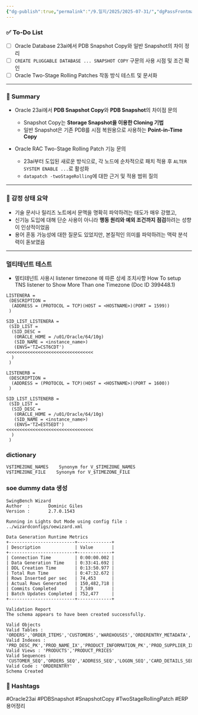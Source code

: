 ```yaml
---
{"dg-publish":true,"permalink":"/9.일지/2025/2025-07-31/","dgPassFrontmatter":true,"noteIcon":""}
---
```



### ✅ To-Do List
- [ ] Oracle Database 23ai에서 PDB Snapshot Copy와 일반 Snapshot의 차이 정리
- [ ] `CREATE PLUGGABLE DATABASE ... SNAPSHOT COPY` 구문의 사용 시점 및 조건 확인
- [ ] Oracle Two-Stage Rolling Patches 작동 방식 테스트 및 문서화

---

### 🔹 Summary
- Oracle 23ai에서 **PDB Snapshot Copy**와 **PDB Snapshot**의 차이점 문의
  - Snapshot Copy는 **Storage Snapshot을 이용한 Cloning 기법**
  - 일반 Snapshot은 기존 PDB를 시점 복원용으로 사용하는 **Point-in-Time Copy**

- Oracle RAC Two-Stage Rolling Patch 기능 문의
  - 23ai부터 도입된 새로운 방식으로, 각 노드에 순차적으로 패치 적용 후 `ALTER SYSTEM ENABLE ...`로 활성화
  - `datapatch -twoStageRolling`에 대한 근거 및 적용 범위 질의

---

### 🧠 감정 상태 요약
- 기술 문서나 릴리즈 노트에서 문맥을 명확히 파악하려는 태도가 매우 강했고,
- 신기능 도입에 대해 단순 사용이 아니라 **행동 원리와 예외 조건까지 점검**하려는 성향이 인상적이었음
- 용어 혼동 가능성에 대한 질문도 있었지만, 본질적인 의미를 파악하려는 맥락 분석력이 돋보였음

---

### 멀티테넌트 테스트
- 멀티테넌트 사용시 listener timezone 에 따른 상세 조치사항
  How To setup TNS listener to Show More Than one Timezone (Doc ID 399448.1)	

```
LISTENERA =
 (DESCRIPTION =
  (ADDRESS = (PROTOCOL = TCP)(HOST = <HOSTNAME>)(PORT = 1599)) 
 )

SID_LIST_LISTENERA =
 (SID_LIST =
  (SID_DESC =
   (ORACLE_HOME = /u01/Oracle/64/10g)
   (SID_NAME = <instance_name>)
   (ENVS='TZ=CST6CDT')                 <<<<<<<<<<<<<<<<<<<<<<<<<<<<<<<<< 
  )
 )

LISTENERB =
 (DESCRIPTION = 
  (ADDRESS = (PROTOCOL = TCP)(HOST = <HOSTNAME>)(PORT = 1600))
 )

SID_LIST_LISTENERB =
 (SID_LIST =
  (SID_DESC =
   (ORACLE_HOME = /u01/Oracle/64/10g)
   (SID_NAME = <instance_name>)
   (ENVS='TZ=EST5EDT')                 <<<<<<<<<<<<<<<<<<<<<<<<<<<<<<<<< 
  )
 )
```
### dictionary
```
V$TIMEZONE_NAMES    Synonym for V_$TIMEZONE_NAMES
V$TIMEZONE_FILE    Synonym for V_$TIMEZONE_FILE
```
### soe dummy data 생성
```
SwingBench Wizard
Author  :       Dominic Giles
Version :       2.7.0.1543

Running in Lights Out Mode using config file : ../wizardconfigs/oewizard.xml

Data Generation Runtime Metrics
+-------------------------+-------------+
| Description             | Value       |
+-------------------------+-------------+
| Connection Time         | 0:00:00.002 |
| Data Generation Time    | 0:33:41.692 |
| DDL Creation Time       | 0:13:50.977 |
| Total Run Time          | 0:47:32.672 |
| Rows Inserted per sec   | 74,453      |
| Actual Rows Generated   | 150,482,718 |
| Commits Completed       | 7,589       |
| Batch Updates Completed | 752,477     |
+-------------------------+-------------+

Validation Report
The schema appears to have been created successfully.

Valid Objects
Valid Tables : 'ORDERS','ORDER_ITEMS','CUSTOMERS','WAREHOUSES','ORDERENTRY_METADATA','INVENTORIES','PRODUCT_INFORMATION','PRODUCT_DESCRIPTIONS','ADDRESSES','CARD_DETAILS'
Valid Indexes : 'PRD_DESC_PK','PROD_NAME_IX','PRODUCT_INFORMATION_PK','PROD_SUPPLIER_IX','PROD_CATEGORY_IX','INVENTORY_PK','INV_PRODUCT_IX','INV_WAREHOUSE_IX','ORDER_PK','ORD_SALES_REP_IX','ORD_CUSTOMER_IX','ORD_ORDER_DATE_IX','ORD_WAREHOUSE_IX','ORDER_ITEMS_PK','ITEM_ORDER_IX','ITEM_PRODUCT_IX','WAREHOUSES_PK','WHS_LOCATION_IX','CUSTOMERS_PK','CUST_EMAIL_IX','CUST_ACCOUNT_MANAGER_IX','CUST_FUNC_LOWER_NAME_IX','ADDRESS_PK','ADDRESS_CUST_IX','CARD_DETAILS_PK','CARDDETAILS_CUST_IX'
Valid Views : 'PRODUCTS','PRODUCT_PRICES'
Valid Sequences : 'CUSTOMER_SEQ','ORDERS_SEQ','ADDRESS_SEQ','LOGON_SEQ','CARD_DETAILS_SEQ'
Valid Code : 'ORDERENTRY'
Schema Created
```


### 🔖 Hashtags
#Oracle23ai #PDBSnapshot #SnapshotCopy #TwoStageRollingPatch #ERP용어정리
